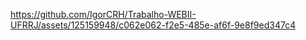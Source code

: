 

https://github.com/IgorCRH/Trabalho-WEBII-UFRRJ/assets/125159948/c062e062-f2e5-485e-af6f-9e8f9ed347c4

